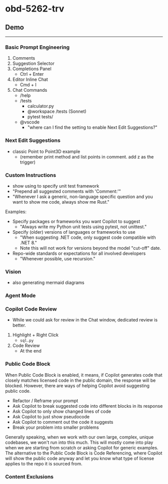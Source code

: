 # obd-5262-trv

## Demo
---

### Basic Prompt Engineering
1. Comments
1. Suggestion Selector
1. Completions Panel
   - Ctrl + Enter
1. Editor Inline Chat
   - Cmd + I
1. Chat Commands
   - /help
   - /tests
      - calculator.py
      - @workspace /tests (Sonnet)
      - pytest tests/ <!-- (remove add max float if it appears) -->
   - @vscode
      - "where can I find the setting to enable Next Edit Suggestions?"

### Next Edit Suggestions
- classic Point to Point3D example
   - (remember print method and list points in comment. add z as the trigger)

### Custom Instructions
- show using to specify unit test framework
- "Prepend all suggested comments with 'Comment:'"
- "Whenever I ask a generic, non-language specific question and you want to show me code, always show me Rust."

Examples:

- Specify packages or frameworks you want Copilot to suggest
  - "Always write my Python unit tests using pytest, not unittest."
- Specify (older) versions of languages or frameworks to use
  - "When suggesting .NET code, only suggest code compatible with .NET 8."
  - Note this will not work for versions beyond the model "cut-off" date.
- Repo-wide standards or expectations for all involved developers
  - "Whenever possible, use recursion."

### Vision
   - also generating mermaid diagrams
### Agent Mode
### Copilot Code Review
- While we could ask for review in the Chat window, dedicated review is better.
1. Highlight + Right Click
   - `sql.py`
1. Code Review
   - At the end

### Public Code Block
When Public Code Block is enabled, it means, if Copilot generates code that closely matches licensed code in the public domain, the response will be blocked. However, there are ways of helping Copilot avoid suggesting public code.

- Refactor / Reframe your prompt
- Ask Copilot to break suggested code into different blocks in its response
- Ask Copilot to only show changed lines of code
- Ask Copilot to just show pseudocode
- Ask Copilot to comment out the code it suggests
- Break your problem into smaller problems

Generally speaking, when we work with our own large, complex, unique codebases, we won't run into this much. This will mostly come into play when we are starting from scratch or asking Copilot for generic examples. The alternative to the Public Code Block is Code Referencing, where Copilot will show the public code anyway and let you know what type of license applies to the repo it is sourced from.

### Content Exclusions

